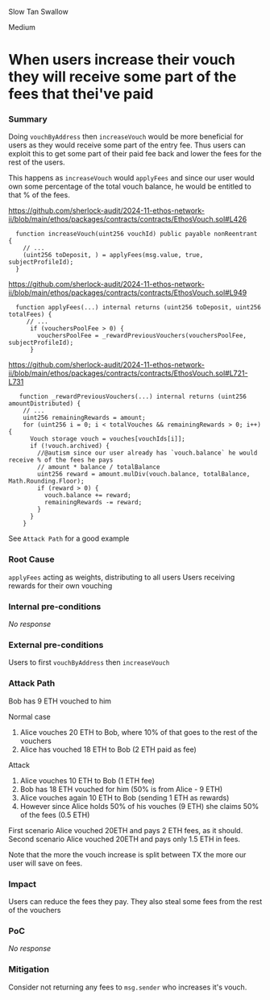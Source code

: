 Slow Tan Swallow

Medium

# When users increase their vouch they will receive some part of the fees that thei've paid

### Summary

Doing `vouchByAddress` then `increaseVouch` would be more beneficial for users as they would receive some part of the entry fee. Thus users can exploit this to get some part of their paid fee back and lower the fees for the rest of the users.

This happens as `increaseVouch` would `applyFees` and since our user would own some percentage of the total vouch balance, he would be entitled to that % of the fees.

https://github.com/sherlock-audit/2024-11-ethos-network-ii/blob/main/ethos/packages/contracts/contracts/EthosVouch.sol#L426
```solidity
  function increaseVouch(uint256 vouchId) public payable nonReentrant {
    // ...
    (uint256 toDeposit, ) = applyFees(msg.value, true, subjectProfileId);
  }
```

https://github.com/sherlock-audit/2024-11-ethos-network-ii/blob/main/ethos/packages/contracts/contracts/EthosVouch.sol#L949
```solidity
  function applyFees(...) internal returns (uint256 toDeposit, uint256 totalFees) {
     // ... 
      if (vouchersPoolFee > 0) {
        vouchersPoolFee = _rewardPreviousVouchers(vouchersPoolFee, subjectProfileId);
      }
```

https://github.com/sherlock-audit/2024-11-ethos-network-ii/blob/main/ethos/packages/contracts/contracts/EthosVouch.sol#L721-L731
```solidity
   function _rewardPreviousVouchers(...) internal returns (uint256 amountDistributed) {
    // ...
    uint256 remainingRewards = amount;
    for (uint256 i = 0; i < totalVouches && remainingRewards > 0; i++) {
      Vouch storage vouch = vouches[vouchIds[i]];
      if (!vouch.archived) {
        //@autism since our user already has `vouch.balance` he would receive % of the fees he pays
        // amount * balance / totalBalance
        uint256 reward = amount.mulDiv(vouch.balance, totalBalance, Math.Rounding.Floor);
        if (reward > 0) {
          vouch.balance += reward;
          remainingRewards -= reward;
        }
      }
    }
```

See `Attack Path` for a good example

### Root Cause

`applyFees` acting as weights, distributing to all users
Users receiving rewards for their own vouching

### Internal pre-conditions

_No response_

### External pre-conditions

Users to first `vouchByAddress` then `increaseVouch`

### Attack Path

Bob has 9 ETH vouched to him

Normal case
1. Alice vouches 20 ETH to Bob, where 10% of that goes to the rest of the vouchers
2. Alice has vouched 18 ETH to Bob (2 ETH paid as fee)

Attack
1. Alice vouches 10 ETH to Bob (1 ETH fee)
2. Bob has 18 ETH vouched for him (50% is from Alice - 9 ETH)
3. Alice vouches again 10 ETH to Bob (sending 1 ETH as rewards)
4. However since Alice holds 50% of his vouches (9 ETH) she claims 50% of the fees (0.5 ETH)


First scenario Alice vouched 20ETH and pays 2 ETH fees, as it should.
Second scenario Alice vouched 20ETH and pays only 1.5 ETH in fees.

Note that the more the vouch increase is split between TX the more our user will save on fees.

### Impact

Users can reduce the fees they pay. They also steal some fees from the rest of the vouchers

### PoC

_No response_

### Mitigation

Consider not returning any fees to `msg.sender` who increases it's vouch.